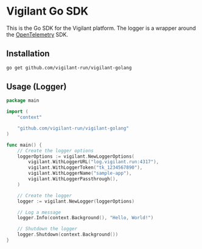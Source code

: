 # Vigilant Go SDK

This is the Go SDK for the Vigilant platform. The logger is a wrapper around the [OpenTelemetry](https://opentelemetry.io/) SDK. 
## Installation

```bash
go get github.com/vigilant-run/vigilant-golang
```

## Usage (Logger)

```go
package main

import (
    "context"

    "github.com/vigilant-run/vigilant-golang"
)

func main() {
    // Create the logger options
    loggerOptions := vigilant.NewLoggerOptions(
        vigilant.WithLoggerURL("log.vigilant.run:4317"),
        vigilant.WithLoggerToken("tk_1234567890"),
        vigilant.WithLoggerName("sample-app"),
        vigilant.WithLoggerPassthrough(),
    )

    // Create the logger
    logger := vigilant.NewLogger(loggerOptions)

    // Log a message
    logger.Info(context.Background(), "Hello, World!")

    // Shutdown the logger
    logger.Shutdown(context.Background())
}
```